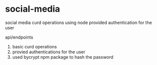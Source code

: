 # social-media
social media curd operations using node 
provided authentication for the user  

api/endpoints 

1) basic curd operations
2) provied authentications for the user 
3) used bycrypt npm package to hash the password 
